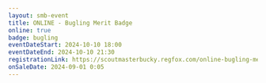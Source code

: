 ```yaml
---
layout: smb-event
title: ONLINE - Bugling Merit Badge
online: true
badge: bugling
eventDateStart: 2024-10-10 18:00
eventDateEnd: 2024-10-10 21:30
registrationLink: https://scoutmasterbucky.regfox.com/online-bugling-merit-badge-2024-10-10pm
onSaleDate: 2024-09-01 0:05
---
```

